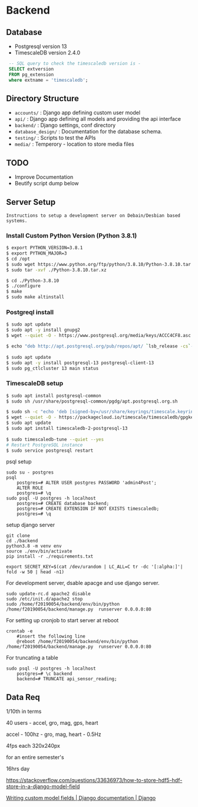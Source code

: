 # Backend

## Database

- Postgresql version 13
- TimescaleDB version 2.4.0 

```sql
 -- SQL query to check the timescaledb version is - 
 SELECT extversion
 FROM pg_extension
 where extname = 'timescaledb';
```

## Directory Structure
- ``` accounts/ ``` : Django app defining custom user model
- ``` api/ ``` : Django app defining all models and providing the api interface
- ``` backend/ ``` : Django settings, conf directory
- ``` database_design/ ``` : Documentation for the database schema. 
- ``` testing/ ``` : Scripts to test the APIs
- ``` media/ ``` : Temperory - location to store media files 

## TODO
- Improve Documentation
- Beutify script dump below

## Server Setup
	Instructions to setup a development server on Debain/Desbian based systems.
### Install Custom Python Version (Python 3.8.1)
```bash
$ export PYTHON_VERSION=3.8.1
$ export PYTHON_MAJOR=3
$ cd /opt
$ sudo wget https://www.python.org/ftp/python/3.8.10/Python-3.8.10.tar.xz
$ sudo tar -xvf ./Python-3.8.10.tar.xz

$ cd ./Python-3.8.10
$ ./configure 
$ make 
$ sudo make altinstall
```
### Postgreql install
```bash
$ sudo apt update
$ sudo apt -y install gnupg2
$ wget --quiet -O - https://www.postgresql.org/media/keys/ACCC4CF8.asc | sudo apt-key add -

$ echo "deb http://apt.postgresql.org/pub/repos/apt/ `lsb_release -cs`-pgdg main" |sudo tee  /etc/apt/sources.list.d/pgdg.list
 
$ sudo apt update
$ sudo apt -y install postgresql-13 postgresql-client-13
$ sudo pg_ctlcluster 13 main status
```
### TimescaleDB setup
```bash
$ sudo apt install postgresql-common
$ sudo sh /usr/share/postgresql-common/pgdg/apt.postgresql.org.sh

$ sudo sh -c "echo 'deb [signed-by=/usr/share/keyrings/timescale.keyring] https://packagecloud.io/timescale/timescaledb/debian/ $ (lsb_release -c -s) main' > /etc/apt/sources.list.d/timescaledb.list"
$ wget --quiet -O - https://packagecloud.io/timescale/timescaledb/gpgkey | sudo gpg --dearmor -o /usr/share/keyrings/timescale.keyring
$ sudo apt update
$ sudo apt install timescaledb-2-postgresql-13
 
$ sudo timescaledb-tune --quiet --yes
# Restart PostgreSQL instance
$ sudo service postgresql restart

```
psql setup

    sudo su - postgres
    psql
        postgres=# ALTER USER postgres PASSWORD 'admin4Post';
        ALTER ROLE
        postgres=# \q
    sudo psql -U postgres -h localhost
        postgres=# CREATE database backend;
        postgres=# CREATE EXTENSION IF NOT EXISTS timescaledb;
        postgres=# \q

setup django server

    git clone 
    cd ./backend
    python3.8 -m venv env
    source ./env/bin/activate
    pip install -r ./requirements.txt
    
    export SECRET_KEY=$(cat /dev/urandom | LC_ALL=C tr -dc '[:alpha:]'| fold -w 50 | head -n1)
    
For development server, dsable apacge and use django server.

    sudo update-rc.d apache2 disable
    sudo /etc/init.d/apache2 stop
    sudo /home/f20190054/backend/env/bin/python /home/f20190054/backend/manage.py  runserver 0.0.0.0:80

For setting up cronjob to start server at reboot

    crontab -e
        #insert the following line 
        @reboot /home/f20190054/backend/env/bin/python /home/f20190054/backend/manage.py  runserver 0.0.0.0:80

For truncating a table

    sudo psql -U postgres -h localhost
        postgres=# \c backend
        backend=# TRUNCATE api_sensor_reading;


## Data Req

1/10th in terms 

40 users - accel, gro, mag, gps, heart 

accel - 100hz - gro, mag, 
heart - 0.5Hz

4fps each 320x240px 

for an entire semester's 

16hrs day 

https://stackoverflow.com/questions/33636973/how-to-store-hdf5-hdf-store-in-a-django-model-field

[Writing custom model fields | Django documentation | Django](https://docs.djangoproject.com/en/3.2/howto/custom-model-fields/)